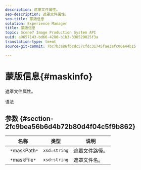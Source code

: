 ```yaml
---
description: 遮罩文件属性。
seo-description: 遮罩文件属性。
seo-title: 蒙版信息
solution: Experience Manager
title: 蒙版信息
topic: Scene7 Image Production System API
uuid: a9657143-bd66-4280-b1b3-338529025f3a
translation-type: tm+mt
source-git-commit: 7bc7b3a86fbcdc57cfdc31745fae3afc06e44b15

---
```



# 蒙版信息{#maskinfo}

遮罩文件属性。

语法

## 参数 {#section-2fc9bea56b6d4b72b80d4f04c5f9b862}

| 名称 | 类型 | 说明 |
|---|---|---|
| ` *`maskPath`*` | `xsd:string` | 遮罩文件路径。 |
| ` *`maskFile`*` | `xsd:string` | 遮罩文件名。 |

